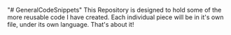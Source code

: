 "# GeneralCodeSnippets" 
This Repository is designed to hold some of the more reusable code I have created. Each individual piece will be in it's own file, under its own language. That's about it!